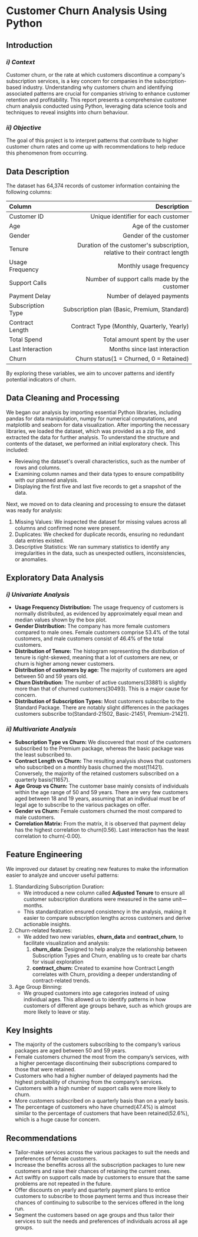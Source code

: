 # **Customer Churn Analysis Using Python**


## **Introduction**


### *i) Context*
Customer churn, or the rate at which customers discontinue a company's subscription services, is a key concern for companies in the subscription-based industry. Understanding why customers churn and identifying associated patterns are crucial for companies striving to enhance customer retention and profitability. This report presents a comprehensive customer churn analysis conducted using Python, leveraging data science tools and techniques to reveal insights into churn behaviour.

### *ii) Objective*
The goal of this project is to interpret patterns that contribute to higher customer churn rates and come up with recommendations to help reduce this phenomenon from occurring.


## **Data Description**
The dataset has 64,374 records of customer information containing the following columns:

| Column                 | Description                                                                |
| :-----                 | -----:                                                                     |
| Customer ID            | Unique identifier for each customer                                        |
| Age                    | Age of the customer                                                        |
| Gender                 | Gender of the customer                                                     |
| Tenure                 | Duration of the customer's subscription, relative to their contract length |
| Usage Frequency        | Monthly usage frequency                                                    |
| Support Calls          | Number of support calls made by the customer                               |
| Payment Delay          | Number of delayed payments                                                 |
| Subscription Type      | Subscription plan (Basic, Premium, Standard)                               |
| Contract Length        | Contract Type (Monthly, Quarterly, Yearly)                                 |
| Total Spend            | Total amount spent by the user                                             |
| Last Interaction       | Months since last interaction                                              |
| Churn                  | Churn status(1 = Churned, 0 = Retained)                                    |

By exploring these variables, we aim to uncover patterns and identify potential indicators of churn.


## **Data Cleaning and Processing**
We began our analysis by importing essential Python libraries, including pandas for data manipulation, numpy for numerical computations, and matplotlib and seaborn for data visualization. After importing the necessary libraries, we loaded the dataset, which was provided as a zip file, and extracted the data for further analysis.
To understand the structure and contents of the dataset, we performed an initial exploratory check. This included:
- Reviewing the dataset's overall characteristics, such as the number of rows and columns.
- Examining column names and their data types to ensure compatibility with our planned analysis.
- Displaying the first five and last five records to get a snapshot of the data.

Next, we moved on to data cleaning and processing to ensure the dataset was ready for analysis:
1. Missing Values: We inspected the dataset for missing values across all columns and confirmed none were present.
2. Duplicates: We checked for duplicate records, ensuring no redundant data entries existed.
3. Descriptive Statistics: We ran summary statistics to identify any irregularities in the data, such as unexpected outliers, inconsistencies, or anomalies.


## **Exploratory Data Analysis**

### *i) Univariate Analysis*
- **Usage Frequency Distribution:**  The usage frequency of customers is normally distributed, as evidenced by approximately equal mean and median values shown by the box plot.
- **Gender Distribution:** The company has more female customers compared to male ones. Female customers comprise 53.4% of the total customers, and male customers consist of 46.4% of the total customers.
- **Distribution of Tenure:** The histogram representing the distribution of tenure is right-skewed, meaning that a lot of customers are new, or churn is higher among newer customers.
- **Distribution of customers by age:** The majority of customers are aged between 50 and 59 years old.
- **Churn Distribution:**  The number of active customers(33881) is slightly more than that of churned customers(30493). This is a major cause for concern.
- **Distribution of Subscription Types:** Most customers subscribe to the Standard Package. There are notably slight differences in the packages customers subscribe to(Standard-21502, Basic-21451, Premium-21421).


### *ii) Multivariate Analysis*
- **Subscription Type vs Churn:** We discovered that most of the customers subscribed to the Premium package, whereas the basic package was the least subscribed to.
- **Contract Length vs Churn:**  The resulting analysis shows that customers who subscribed on a monthly basis churned the most(11421). Conversely, the majority of the retained customers subscribed on a quarterly basis(11657).
- **Age Group vs Churn:** The customer base mainly consists of individuals within the age range of 50 and 59 years. There are very few customers aged between 18 and 19 years, assuming that an individual must be of legal age to subscribe to the various packages on offer.
- **Gender vs Churn:** Female customers churned the most compared to male customers.
- **Correlation Matrix:** From the matrix, it is observed that payment delay has the highest correlation to churn(0.56). Last interaction has the least correlation to churn(-0.00).


## Feature Engineering
We improved our dataset by creating new features to make the information easier to analyze and uncover useful patterns:
1. Standardizing Subscription Duration:
   - We introduced a new column called **Adjusted Tenure** to ensure all customer subscription durations were measured in the same unit—months.
   - This standardization ensured consistency in the analysis, making it easier to compare subscription lengths across customers and derive actionable insights.
2. Churn-related features:
   - We added two new variables, **churn_data** and **contract_churn**, to facilitate visualization and analysis:
     1. **churn_data:** Designed to help analyze the relationship between Subscription Types and Churn, enabling us to create bar charts for visual exploration
     2. **contract_churn:**  Created to examine how Contract Length correlates with Churn, providing a deeper understanding of contract-related trends.
3. Age Group Binning:
   - We grouped customers into age categories instead of using individual ages.
This allowed us to identify patterns in how customers of different age groups behave, such as which groups are more likely to leave or stay.


## **Key Insights**
- The majority of the customers subscribing to the company’s various packages are aged between 50 and 59 years.
- Female customers churned the most from the company’s services, with a higher percentage discontinuing their subscriptions compared to those that were retained.
- Customers who had a higher number of delayed payments had the highest probability of churning from the company’s services.- Customers with a high number of support calls were more likely to churn.
- More customers subscribed on a quarterly basis than on a yearly basis.
- The percentage of customers who have churned(47.4%) is almost similar to the percentage of customers that have been retained(52.6%), which is a huge cause for concern.

## **Recommendations**
- Tailor-make services across the various packages to suit the needs and preferences of female customers.
- Increase the benefits across all the subscription packages to lure new customers and raise their chances of retaining the current ones.
- Act swiftly on support calls made by customers to ensure that the same problems are not repeated in the future.
- Offer discounts on yearly and quarterly payment plans to entice customers to subscribe to those payment terms and thus increase their chances of continuing to subscribe to the services offered in the long run.
- Segment the customers based on age groups and thus tailor their services to suit the needs and preferences of individuals across all age groups.


   
